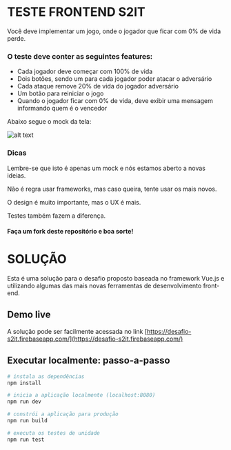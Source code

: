 # TESTE FRONTEND S2IT

Você deve implementar um jogo, onde o jogador que ficar com 0% de vida perde.

### O teste deve conter as seguintes features:

* Cada jogador deve começar com 100% de vida
* Dois botões, sendo um para cada jogador poder atacar o adversário
* Cada ataque remove 20% de vida do jogador adversário
* Um botão para reiniciar o jogo
* Quando o jogador ficar com 0% de vida, deve exibir uma mensagem informando quem é o vencedor

Abaixo segue o mock da tela:

![alt text](https://raw.githubusercontent.com/s2it-frontend/desafio/master/mock/01.jpg "Mock")

### Dicas

Lembre-se que isto é apenas um mock e nós estamos aberto a novas ideias.

Não é regra usar frameworks, mas caso queira, tente usar os mais novos.

O design é muito importante, mas o UX é mais.

Testes também fazem a diferença.

#### Faça um fork deste repositório e boa sorte!


# SOLUÇÃO

Esta é uma solução para o desafio proposto baseada no framework Vue.js e utilizando algumas das mais novas ferramentas de desenvolvimento front-end.

## Demo live

A solução pode ser facilmente acessada no link [https://desafio-s2it.firebaseapp.com/](https://desafio-s2it.firebaseapp.com/)

## Executar localmente: passo-a-passo

``` bash
# instala as dependências
npm install

# inicia a aplicação localmente (localhost:8080)
npm run dev

# constrói a aplicação para produção
npm run build

# executa os testes de unidade
npm run test
```

